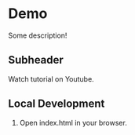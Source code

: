 # Demo
Some description!


## Subheader


Watch tutorial on Youtube.

## Local Development
1. Open index.html in your browser.